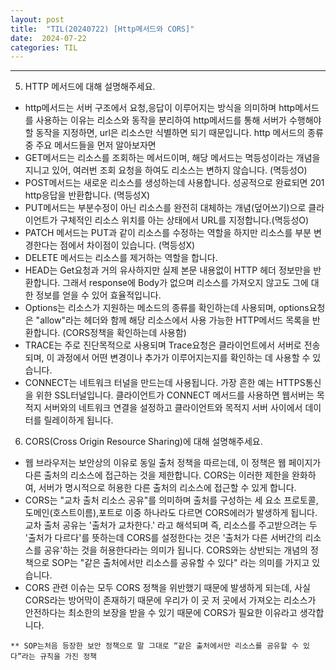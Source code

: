 ```yaml
---
layout: post
title:  "TIL(20240722) [Http메서드와 CORS]"
date:  2024-07-22
categories: TIL 
---
```


----------------------------------------------------------------------------

5. HTTP 메서드에 대해 설명해주세요.
- http메서드는 서버 구조에서 요청,응답이 이루어지는 방식을 의미하며 http메서드를 사용하는 이유는 리소스와 동작을 분리하여 http메서드를 통해 서버가 수행해야 할 동작을 지정하면, url은 리소스만 식별하면 되기 때문입니다. http 메서드의 종류 중 주요 메서드들을 먼저 알아보자면
- GET메서드는 리소스를 조회하는 메서드이며, 해당 메서드는 멱등성이라는 개념을 지니고 있어, 여러번 조회 요청을 하여도 리소스는 변하지 않습니다. (멱등성O)
- POST메서드는 새로운 리소스를 생성하는데 사용합니다. 성공적으로 완료되면 201 http응답을 반환합니다. (멱등성X)
- PUT메서드는 부분수정이 아닌 리소스를 완전히 대체하는 개념(덮어쓰기)으로 클라이언트가 구체적인 리소스 위치를 아는 상태에서 URL를 지정합니다.(멱등성O)
- PATCH 메서드는 PUT과 같이 리소스를 수정하는 역할을 하지만 리소스를 부분 변경한다는 점에서 차이점이 있습니다.  (멱등성X)
- DELETE 메서드는 리소스를 제거하는 역할을 합니다. 
- HEAD는 Get요청과 거의 유사하지만 실제 본문 내용없이 HTTP 헤더 정보만을 반환합니다. 그래서 response에 Body가 없으며 리소스를 가져오지 않고도 그에 대한 정보를 얻을 수 있어 효율적입니다. 
- Options는 리소스가 지원하는 메소드의 종류를 확인하는데 사용되며, options요청은 "allow"라는 헤더와 함께 해당 리소스에서 사용 가능한 HTTP메서드 목록을 반환합니다. (CORS정책을 확인하는데 사용함)
- TRACE는 주로 진단목적으로 사용되며 Trace요청은 클라이언트에서 서버로 전송되며, 이 과정에서 어떤 변경이나 추가가 이루어지는지를 확인하는 데 사용할 수 있습니다. 
- CONNECT는 네트워크 터널을 만드는데 사용됩니다. 가장 흔한 예는 HTTPS통신을 위한 SSL터널입니다. 클라이언트가 CONNECT 메서드를 사용하면 웹서버는 목적지 서버와의 네트워크 연결을 설정하고 클라이언트와 목적지 서버 사이에서 데이터를 릴레이하게 됩니다.

        
6. CORS(Cross Origin Resource Sharing)에 대해 설명해주세요.
- 웹 브라우저는 보안상의 이유로 동일 출처 정책을 따르는데, 이 정책은 웹 페이지가 다른 출처의 리소스에 접근하는 것을 제한합니다. CORS는 이러한 제한을 완화하여, 서버가 명시적으로 허용한 다른 출처의 리소스에 접근할 수 있게 합니다.
- CORS는 "교차 출처 리소스 공유"를 의미하며 출처를 구성하는 세 요소 프로토콜,도메인(호스트이름),포트로 이중 하나라도 다르면 CORS에러가 발생하게 됩니다. 교차 출처 공유는 '출처가 교차한다.' 라고 해석되며 즉, 리소스를 주고받으려는 두 '출처가 다르다'를 뜻하는데 CORS를 설정한다는 것은 '출처가 다른 서버간의 리소스를 공유'하는 것을 허용한다라는 의미가 됩니다. CORS와는 상반되는 개념의 정책으로 SOP는 "같은 출처에서만 리소스를 공유할 수 있다" 라는 의미를 가지고 있습니다. 
- CORS 관련 이슈는 모두 CORS 정책을 위반했기 때문에 발생하게 되는데, 사실 CORS라는 방어막이 존재하기 때문에 우리가 이 곳 저 곳에서 가져오는 리소스가 안전하다는 최소한의 보장을 받을 수 있기 때문에 CORS가 필요한 이유라고 생각합니다.

```
** SOP는처음 등장한 보안 정책으로 말 그대로 “같은 출처에서만 리소스를 공유할 수 있다”라는 규칙을 가진 정책
```

